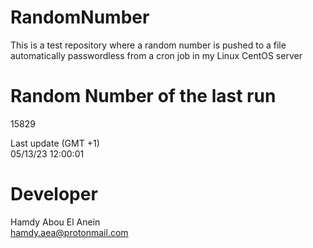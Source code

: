 # RandomNumber    
This is a test repository where a random number is pushed to a file automatically passwordless from a cron job in my Linux CentOS server    
# Random Number of the last run   
15829
      
Last update (GMT +1)    
05/13/23 12:00:01
# Developer    
Hamdy Abou El Anein   
hamdy.aea@protonmail.com
